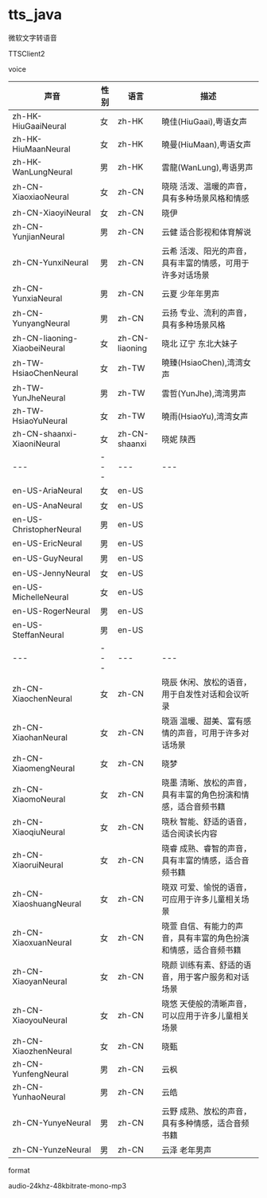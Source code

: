 # tts_java

微软文字转语音

TTSClient2

voice

| 声音                           | 性别  | 语言             | 描述                               |
|------------------------------|-----|----------------|----------------------------------|
| zh-HK-HiuGaaiNeural          | 女   | zh-HK          | 曉佳(HiuGaai),粤语女声                 |
| zh-HK-HiuMaanNeural          | 女   | zh-HK          | 曉曼(HiuMaan),粤语女声                 |
| zh-HK-WanLungNeural          | 男   | zh-HK          | 雲龍(WanLung),粤语男声                 |
| zh-CN-XiaoxiaoNeural         | 女   | zh-CN          | 晓晓 活泼、温暖的声音，具有多种场景风格和情感          |
| zh-CN-XiaoyiNeural           | 女   | zh-CN          | 晓伊                               |
| zh-CN-YunjianNeural          | 男   | zh-CN          | 云健 适合影视和体育解说                     |
| zh-CN-YunxiNeural            | 男   | zh-CN          | 云希 活泼、阳光的声音，具有丰富的情感，可用于许多对话场景    |
| zh-CN-YunxiaNeural           | 男   | zh-CN          | 云夏 少年年男声                         |
| zh-CN-YunyangNeural          | 男   | zh-CN          | 云扬 专业、流利的声音，具有多种场景风格             |
| zh-CN-liaoning-XiaobeiNeural | 女   | zh-CN-liaoning | 晓北 辽宁 东北大妹子                      |
| zh-TW-HsiaoChenNeural        | 女   | zh-TW          | 曉臻(HsiaoChen),湾湾女声               |
| zh-TW-YunJheNeural           | 男   | zh-TW          | 雲哲(YunJhe),湾湾男声                  |
| zh-TW-HsiaoYuNeural          | 女   | zh-TW          | 曉雨(HsiaoYu),湾湾女声                 |
| zh-CN-shaanxi-XiaoniNeural   | 女   | zh-CN-shaanxi  | 晓妮 陕西                            |
| ---                          | --- | ---            | ---                              |
| en-US-AriaNeural             | 女   | en-US          |                                  |
| en-US-AnaNeural              | 女   | en-US          |                                  |
| en-US-ChristopherNeural      | 男   | en-US          |                                  |
| en-US-EricNeural             | 男   | en-US          |                                  |
| en-US-GuyNeural              | 男   | en-US          |                                  |
| en-US-JennyNeural            | 女   | en-US          |                                  |
| en-US-MichelleNeural         | 女   | en-US          |                                  |
| en-US-RogerNeural            | 男   | en-US          |                                  |
| en-US-SteffanNeural          | 男   | en-US          |                                  |
| ---                          | --- | ---            | ---                              |
| zh-CN-XiaochenNeural         | 女   | zh-CN          | 晓辰 休闲、放松的语音，用于自发性对话和会议听录         |
| zh-CN-XiaohanNeural          | 女   | zh-CN          | 晓涵 温暖、甜美、富有感情的声音，可用于许多对话场景       |
| zh-CN-XiaomengNeural         | 女   | zh-CN          | 晓梦                               |
| zh-CN-XiaomoNeural           | 女   | zh-CN          | 晓墨 清晰、放松的声音，具有丰富的角色扮演和情感，适合音频书籍  |
| zh-CN-XiaoqiuNeural          | 女   | zh-CN          | 晓秋 智能、舒适的语音，适合阅读长内容              |
| zh-CN-XiaoruiNeural          | 女   | zh-CN          | 晓睿 成熟、睿智的声音，具有丰富的情感，适合音频书籍       |
| zh-CN-XiaoshuangNeural       | 女   | zh-CN          | 晓双 可爱、愉悦的语音，可应用于许多儿童相关场景         |
| zh-CN-XiaoxuanNeural         | 女   | zh-CN          | 晓萱 自信、有能力的声音，具有丰富的角色扮演和情感，适合音频书籍 |
| zh-CN-XiaoyanNeural          | 女   | zh-CN          | 晓颜 训练有素、舒适的语音，用于客户服务和对话场景        |
| zh-CN-XiaoyouNeural          | 女   | zh-CN          | 晓悠 天使般的清晰声音，可以应用于许多儿童相关场景        |
| zh-CN-XiaozhenNeural         | 女   | zh-CN          | 晓甄                               |
| zh-CN-YunfengNeural          | 男   | zh-CN          | 云枫                               |
| zh-CN-YunhaoNeural           | 男   | zh-CN          | 云皓                               |
| zh-CN-YunyeNeural            | 男   | zh-CN          | 云野 成熟、放松的声音，具有多种情感，适合音频书籍        |
| zh-CN-YunzeNeural            | 男   | zh-CN          | 云泽 老年男声                          |


format

audio-24khz-48kbitrate-mono-mp3

















